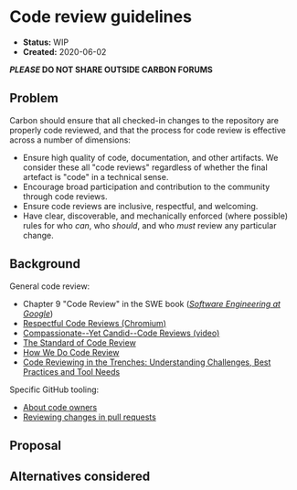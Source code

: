 # Code review guidelines

<!--
Part of the Carbon Language project, under the Apache License v2.0 with LLVM
Exceptions. See /LICENSE for license information.
SPDX-License-Identifier: Apache-2.0 WITH LLVM-exception
-->

- **Status:** WIP
- **Created:** 2020-06-02

**_PLEASE_ DO NOT SHARE OUTSIDE CARBON FORUMS**

## Problem

Carbon should ensure that all checked-in changes to the repository are properly
code reviewed, and that the process for code review is effective across a number
of dimensions:

- Ensure high quality of code, documentation, and other artifacts. We consider
  these all "code reviews" regardless of whether the final artefact is "code" in
  a technical sense.
- Encourage broad participation and contribution to the community through code
  reviews.
- Ensure code reviews are inclusive, respectful, and welcoming.
- Have clear, discoverable, and mechanically enforced (where possible) rules for
  who *can*, who *should*, and who *must* review any particular change.

## Background

General code review:
- Chapter 9 "Code Review" in the SWE book
  (_[Software Engineering at Google](https://www.amazon.com/Software-Engineering-Google-Lessons-Programming/dp/1492082791)_)
- [Respectful Code Reviews
  (Chromium)](https://chromium.googlesource.com/chromium/src/+/master/docs/cr_respect.md)
- [Compassionate--Yet Candid--Code Reviews
  (video)](https://youtu.be/Ea8EiIPZvh0)
- [The Standard of Code
  Review](https://google.github.io/eng-practices/review/reviewer/standard.html)
- [How We Do Code
  Review](https://devblogs.microsoft.com/appcenter/how-the-visual-studio-mobile-center-team-does-code-review/)
- [Code Reviewing in the Trenches: Understanding Challenges, Best Practices and
  Tool
  Needs](https://www.microsoft.com/en-us/research/wp-content/uploads/2016/05/MS-Code-Review-Tech-Report-MSR-TR-2016-27.pdf)

Specific GitHub tooling:
- [About code
  owners](https://help.github.com/en/github/creating-cloning-and-archiving-repositories/about-code-owners)
- [Reviewing changes in pull
  requests](https://help.github.com/en/github/collaborating-with-issues-and-pull-requests/reviewing-changes-in-pull-requests)

## Proposal

## Alternatives considered
